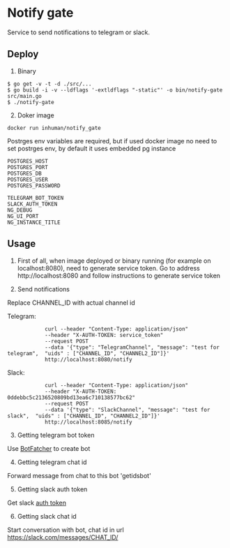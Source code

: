 # Notify gate
Service to send notifications to telegram or slack.

## Deploy

1. Binary
```
$ go get -v -t -d ./src/...
$ go build -i -v --ldflags '-extldflags "-static"' -o bin/notify-gate src/main.go
$ ./notify-gate
```

2. Doker image
```
docker run inhuman/notify_gate
```

Postrges env variables are required, but if used docker image no need to set postrges env, by default it uses embedded pg instance
```
POSTGRES_HOST
POSTGRES_PORT 
POSTGRES_DB 
POSTGRES_USER
POSTGRES_PASSWORD

TELEGRAM_BOT_TOKEN 
SLACK_AUTH_TOKEN
NG_DEBUG
NG_UI_PORT
NG_INSTANCE_TITLE

```

## Usage

1. First of all, when image deployed or binary running (for example on localhost:8080), need to generate service token. Go to address http://localhost:8080 and follow instructions to generate service token

2. Send notifications

Replace CHANNEL_ID with actual channel id

Telegram:
```
            curl --header "Content-Type: application/json" 
            --header "X-AUTH-TOKEN: service_token"
            --request POST 
            --data '{"type": "TelegramChannel", "message": "test for telegram",  "uids" : ["CHANNEL_ID", "CHANNEL2_ID"]}'
            http://localhost:8080/notify
```
Slack:
```
            curl --header "Content-Type: application/json" 
            --header "X-AUTH-TOKEN: 0ddebbc5c2136520809bd13ea6c710138577bc62"
            --request POST 
            --data '{"type": "SlackChannel", "message": "test for slack",  "uids" : ["CHANNEL_ID", "CHANNEL2_ID"]}'
            http://localhost:8085/notify
```
3. Getting telegram bot token

Use [BotFatcher](https://www.siteguarding.com/en/how-to-get-telegram-bot-api-token) to create bot 

4. Getting telegram chat id

Forward message from chat to this bot 'getidsbot'

5. Getting slack auth token

Get slack [auth token](https://get.slack.help/hc/en-us/articles/215770388-Create-and-regenerate-API-tokens)

6. Getting slack chat id

Start conversation with bot, chat id in url https://slack.com/messages/CHAT_ID/


